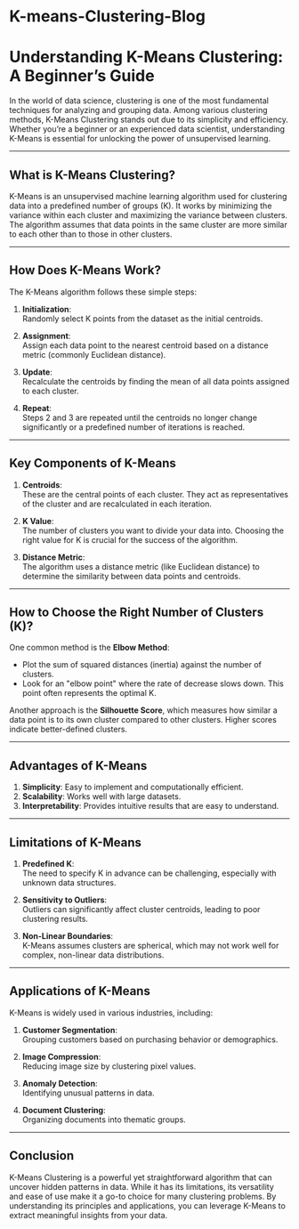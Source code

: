 # K-means-Clustering-Blog
# Understanding K-Means Clustering: A Beginner’s Guide

In the world of data science, clustering is one of the most fundamental techniques for analyzing and grouping data. Among various clustering methods, K-Means Clustering stands out due to its simplicity and efficiency. Whether you’re a beginner or an experienced data scientist, understanding K-Means is essential for unlocking the power of unsupervised learning.

---

## What is K-Means Clustering?

K-Means is an unsupervised machine learning algorithm used for clustering data into a predefined number of groups (K). It works by minimizing the variance within each cluster and maximizing the variance between clusters. The algorithm assumes that data points in the same cluster are more similar to each other than to those in other clusters.

---

## How Does K-Means Work?

The K-Means algorithm follows these simple steps:

1. **Initialization**:  
   Randomly select K points from the dataset as the initial centroids.

2. **Assignment**:  
   Assign each data point to the nearest centroid based on a distance metric (commonly Euclidean distance).

3. **Update**:  
   Recalculate the centroids by finding the mean of all data points assigned to each cluster.

4. **Repeat**:  
   Steps 2 and 3 are repeated until the centroids no longer change significantly or a predefined number of iterations is reached.

---

## Key Components of K-Means

1. **Centroids**:  
   These are the central points of each cluster. They act as representatives of the cluster and are recalculated in each iteration.

2. **K Value**:  
   The number of clusters you want to divide your data into. Choosing the right value for K is crucial for the success of the algorithm.

3. **Distance Metric**:  
   The algorithm uses a distance metric (like Euclidean distance) to determine the similarity between data points and centroids.

---

## How to Choose the Right Number of Clusters (K)?

One common method is the **Elbow Method**:

- Plot the sum of squared distances (inertia) against the number of clusters.
- Look for an "elbow point" where the rate of decrease slows down. This point often represents the optimal K.

Another approach is the **Silhouette Score**, which measures how similar a data point is to its own cluster compared to other clusters. Higher scores indicate better-defined clusters.

---

## Advantages of K-Means

1. **Simplicity**: Easy to implement and computationally efficient.
2. **Scalability**: Works well with large datasets.
3. **Interpretability**: Provides intuitive results that are easy to understand.

---

## Limitations of K-Means

1. **Predefined K**:  
   The need to specify K in advance can be challenging, especially with unknown data structures.

2. **Sensitivity to Outliers**:  
   Outliers can significantly affect cluster centroids, leading to poor clustering results.

3. **Non-Linear Boundaries**:  
   K-Means assumes clusters are spherical, which may not work well for complex, non-linear data distributions.

---

## Applications of K-Means

K-Means is widely used in various industries, including:

1. **Customer Segmentation**:  
   Grouping customers based on purchasing behavior or demographics.

2. **Image Compression**:  
   Reducing image size by clustering pixel values.

3. **Anomaly Detection**:  
   Identifying unusual patterns in data.

4. **Document Clustering**:  
   Organizing documents into thematic groups.

---

## Conclusion

K-Means Clustering is a powerful yet straightforward algorithm that can uncover hidden patterns in data. While it has its limitations, its versatility and ease of use make it a go-to choice for many clustering problems. By understanding its principles and applications, you can leverage K-Means to extract meaningful insights from your data.
